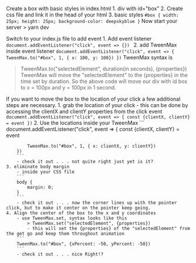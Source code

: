 Create a box with basic styles in index.html
    1. div with id="box"
    2. Create css file and link it in the head of your html
    3. basic styles
        ```
        #box {
            width: 25px;
            height: 25px;
            background-color: deepskyblue
        }
        ```
Now start your server
    > yarn dev

Switch to your index.js file to add event
    1. Add event listener
        ``` 
        document.addEventListener("click", event => {}) 
        ```
    2. add TweenMax inside event listener
        ```
        document.addEventListener("click", event => {
            TweenMax.to("#box", 1, { x: 100, y: 100})
        })
        ```
TweenMax syntax is
> TweenMax.to("selectedElement", duration(in seconds), {properties})
TweenMax will move the "selectedElement" to the {properties} in the time set by duration.
So the above code will move our div with id box to x = 100px and y = 100px in 1 second.

If you want to move the box to the location of your click a few additional steps are necessary.
    1. grab the location of your click
        - this can be done by accessing the clientX and clientY properties from the click event
        ```
        document.addEventListener("click", event => {
            const {clientX, clientY} = event
        })
        ```
    2. Use the locations inside your TweenMax
        ```
        document.addEventListener("click", event => {
            const {clientX, clientY} = event

            TweenMax.to("#box", 1, { x: clientX, y: clientY})
        })
        ```
        - check it out . . . not quite right just yet is it? 
    3. eliminate body margin
        - inside your CSS file
        ```
        body {
            margin: 0;
        }
        ```
        - check it out . . . now the corner lines up with the pointer click, but to make it center on the pointer keep going.
    4. Align the center of the box to the x and y coordinates
        - use TweenMax.set, syntax looks like this
            > TweenMax.set("selectedElement", {properties})
            - this will set the {properties} of the "selectedElement" from the get go and keep them throughout animation
        ```
        TweenMax.to("#box", {xPercent: -50, yPercent: -50})
        ```
        - check it out . . . nice Right!?